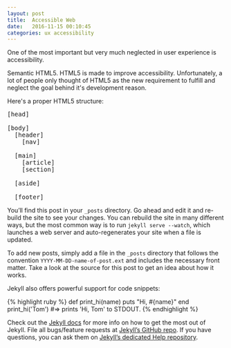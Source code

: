 ```yaml
---
layout: post
title:  Accessible Web
date:   2016-11-15 00:10:45
categories: ux accessibility
---
```

One of the most important but very much neglected in user experience is accessibility.

Semantic HTML5. HTML5 is made to improve accessibility. Unfortunately, a lot of people only thought of HTML5 as the new requirement to fulfill and neglect the goal behind it's development reason.

Here's a proper HTML5 structure:

<pre>
[head]

[body]
  [header]
    [nav]

  [main]
    [article]
    [section]

  [aside]

  [footer]
</pre>

You’ll find this post in your `_posts` directory. Go ahead and edit it and re-build the site to see your changes. You can rebuild the site in many different ways, but the most common way is to run `jekyll serve --watch`, which launches a web server and auto-regenerates your site when a file is updated.

To add new posts, simply add a file in the `_posts` directory that follows the convention `YYYY-MM-DD-name-of-post.ext` and includes the necessary front matter. Take a look at the source for this post to get an idea about how it works.

Jekyll also offers powerful support for code snippets:

{% highlight ruby %}
def print_hi(name)
  puts "Hi, #{name}"
end
print_hi('Tom')
#=> prints 'Hi, Tom' to STDOUT.
{% endhighlight %}

Check out the [Jekyll docs][jekyll] for more info on how to get the most out of Jekyll. File all bugs/feature requests at [Jekyll’s GitHub repo][jekyll-gh]. If you have questions, you can ask them on [Jekyll’s dedicated Help repository][jekyll-help].

[jekyll]:      http://jekyllrb.com
[jekyll-gh]:   https://github.com/jekyll/jekyll
[jekyll-help]: https://github.com/jekyll/jekyll-help

